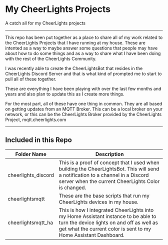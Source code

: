# My CheerLights Projects
A catch all for my CheerLights projects

---

This repo has been put together as a place to share all of my work related to the CheerLights Projects that I have running at my house. These are intented as a way to maybe answer some questions that people may have about how to do some things and as a way to share what I have been doing with the rest of the CheerLights Community.

I was recently able to create the CheerLightsBot that resides in the CheerLights Discord Server and that is what kind of prompted me to start to pull all of these together.

These are everything I have been playing with over the last few months and years and also plan to update this as I create more things.

For the most part, all of these have one thing in common. They are all based on getting updates from an MQTT Broker. This can be a local broker on your network, or this can be the CheerLights Broker provided by the CheerLights Project, mqtt.cheerlights.com

---

## Included in this Repo

|Folder Name|Description|
|-----------|-----------|
|cheerlights_discord|This is a proof of concept that I used when building the CheerLightsBot. This will send a notification to a channel in a Discord server when the current CheerLights Color is changed.|
|cheerlightsmqtt|These are the base scripts that run my CheerLights devices in my house.|
|cheerlightsmqtt_ha|This is how I integrated CheerLights into my Home Assistant instance to be able to turn the device lights on and off as well as get what the current color is sent to my Home Assistant Dashboard.|
